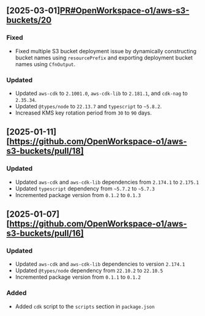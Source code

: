 ## [2025-03-01][PR#OpenWorkspace-o1/aws-s3-buckets/20](https://github.com/OpenWorkspace-o1/aws-s3-buckets/pull/20)

### Fixed
- Fixed multiple S3 bucket deployment issue by dynamically constructing bucket names using `resourcePrefix` and exporting deployment bucket names using `CfnOutput`.

### Updated
- Updated `aws-cdk` to `2.1001.0`, `aws-cdk-lib` to `2.181.1`, and `cdk-nag` to `2.35.34`.
- Updated `@types/node` to `22.13.7` and `typescript` to `~5.8.2`.
- Increased KMS key rotation period from `30` to `90` days.

## [2025-01-11][https://github.com/OpenWorkspace-o1/aws-s3-buckets/pull/18]

### Updated
- Updated `aws-cdk` and `aws-cdk-lib` dependencies from `2.174.1` to `2.175.1`
- Updated `typescript` dependency from `~5.7.2` to `~5.7.3`
- Incremented package version from `0.1.2` to `0.1.3`

## [2025-01-07][https://github.com/OpenWorkspace-o1/aws-s3-buckets/pull/16]

### Updated
- Updated `aws-cdk` and `aws-cdk-lib` dependencies to version `2.174.1`
- Updated `@types/node` dependency from `22.10.2` to `22.10.5`
- Incremented package version from `0.1.1` to `0.1.2`

### Added

- Added `cdk` script to the `scripts` section in `package.json`
